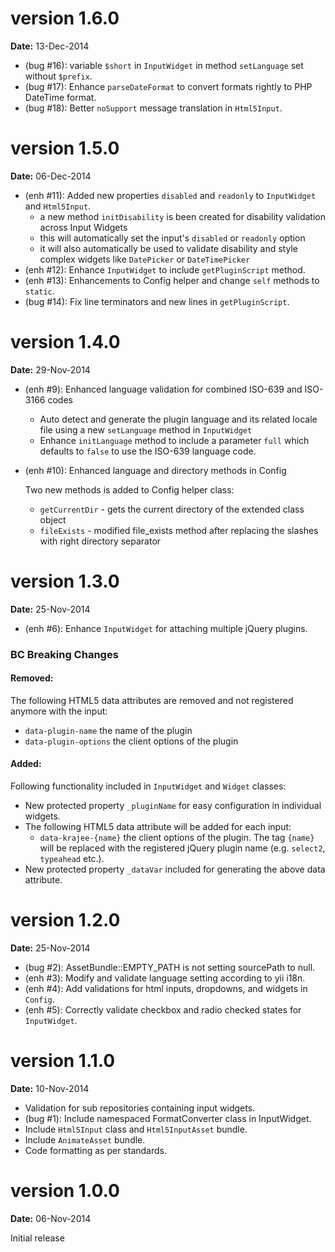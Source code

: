 version 1.6.0
=============
**Date:** 13-Dec-2014

- (bug #16): variable `$short` in `InputWidget` in method `setLanguage` set without `$prefix`.
- (bug #17): Enhance `parseDateFormat` to convert formats rightly to PHP DateTime format.
- (bug #18): Better `noSupport` message translation in `Html5Input`.

version 1.5.0
=============
**Date:** 06-Dec-2014

- (enh #11): Added new properties `disabled` and `readonly` to `InputWidget` and `Html5Input`.
    - a new method `initDisability` is been created for disability validation across Input Widgets
    - this will automatically set the input's `disabled` or `readonly` option
    - it will also automatically be used to validate disability and style complex widgets like `DatePicker` or `DateTimePicker`
- (enh #12): Enhance `InputWidget` to include `getPluginScript` method.    
- (enh #13): Enhancements to Config helper and change `self` methods to `static`.
- (bug #14): Fix line terminators and new lines in `getPluginScript`.

version 1.4.0
=============
**Date:** 29-Nov-2014

- (enh #9): Enhanced language validation for combined ISO-639 and ISO-3166 codes
    - Auto detect and generate the plugin language and its related locale file using a new `setLanguage` method in `InputWidget`
    - Enhance `initLanguage` method to include a parameter `full` which defaults to `false` to use the ISO-639 language code.
- (enh #10): Enhanced language and directory methods in Config

    Two new methods is added to Config helper class:

    - `getCurrentDir` - gets the current directory of the extended class object
    - `fileExists` - modified file_exists method after replacing the slashes with right directory separator

version 1.3.0
=============
**Date:** 25-Nov-2014

- (enh #6): Enhance `InputWidget` for attaching multiple jQuery plugins.

### BC Breaking Changes

#### Removed:
The following HTML5 data attributes are removed and not registered anymore with the input:

- `data-plugin-name` the name of the plugin
- `data-plugin-options` the client options of the plugin

#### Added:

Following functionality included in `InputWidget` and `Widget` classes:

- New protected property `_pluginName` for easy configuration in individual widgets.
- The following HTML5 data attribute will be added for each input:
    - `data-krajee-{name}` the client options of the plugin. The tag `{name}` will be replaced with the 
       registered jQuery plugin name (e.g. `select2`, `typeahead` etc.).
- New protected property `_dataVar` included for generating the above data attribute.


version 1.2.0
=============
**Date:** 25-Nov-2014

- (bug #2): AssetBundle::EMPTY_PATH is not setting sourcePath to null.
- (enh #3): Modify and validate language setting according to yii i18n.
- (enh #4): Add validations for html inputs, dropdowns, and widgets in `Config`.
- (enh #5): Correctly validate checkbox and radio checked states for `InputWidget`.

version 1.1.0
=============
**Date:** 10-Nov-2014

- Validation for sub repositories containing input widgets.
- (bug #1): Include namespaced FormatConverter class in InputWidget.
- Include `Html5Input` class and  `Html5InputAsset` bundle.
- Include `AnimateAsset` bundle.
- Code formatting as per standards.

version 1.0.0
=============
**Date:** 06-Nov-2014

Initial release